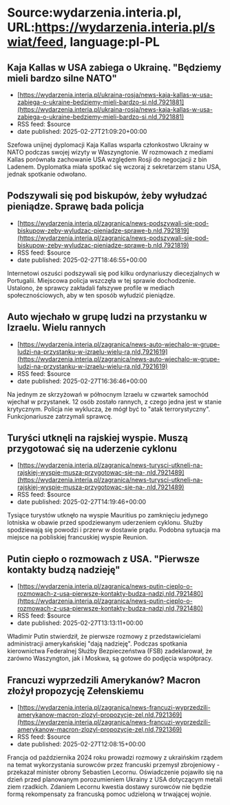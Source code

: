 # Source:wydarzenia.interia.pl, URL:https://wydarzenia.interia.pl/swiat/feed, language:pl-PL

## Kaja Kallas w USA zabiega o Ukrainę. "Będziemy mieli bardzo silne NATO"
 - [https://wydarzenia.interia.pl/ukraina-rosja/news-kaja-kallas-w-usa-zabiega-o-ukraine-bedziemy-mieli-bardzo-si,nId,7921881](https://wydarzenia.interia.pl/ukraina-rosja/news-kaja-kallas-w-usa-zabiega-o-ukraine-bedziemy-mieli-bardzo-si,nId,7921881)
 - RSS feed: $source
 - date published: 2025-02-27T21:09:20+00:00

Szefowa unijnej dyplomacji Kaja Kallas wsparła członkostwo Ukrainy w NATO podczas swojej wizyty w Waszyngtonie. W rozmowach z mediami Kallas porównała zachowanie USA względem Rosji do negocjacji z bin Ladenem. Dyplomatka miała spotkać się wczoraj z sekretarzem stanu USA, jednak spotkanie odwołano.

## Podszywali się pod biskupów, żeby wyłudzać pieniądze. Sprawę bada policja
 - [https://wydarzenia.interia.pl/zagranica/news-podszywali-sie-pod-biskupow-zeby-wyludzac-pieniadze-sprawe-b,nId,7921819](https://wydarzenia.interia.pl/zagranica/news-podszywali-sie-pod-biskupow-zeby-wyludzac-pieniadze-sprawe-b,nId,7921819)
 - RSS feed: $source
 - date published: 2025-02-27T18:46:55+00:00

Internetowi oszuści podszywali się pod kilku ordynariuszy diecezjalnych w Portugalii. Miejscowa policja wszczęła w tej sprawie dochodzenie. Ustalono, że sprawcy zakładali fałszywe profile w mediach społecznościowych, aby w ten sposób wyłudzić pieniądze.

## Auto wjechało w grupę ludzi na przystanku w Izraelu. Wielu rannych
 - [https://wydarzenia.interia.pl/zagranica/news-auto-wjechalo-w-grupe-ludzi-na-przystanku-w-izraelu-wielu-ra,nId,7921619](https://wydarzenia.interia.pl/zagranica/news-auto-wjechalo-w-grupe-ludzi-na-przystanku-w-izraelu-wielu-ra,nId,7921619)
 - RSS feed: $source
 - date published: 2025-02-27T16:36:46+00:00

Na jednym ze skrzyżowań w północnym Izraelu w czwartek samochód wjechał w przystanek. 12 osób zostało rannych, z czego jedna jest w stanie krytycznym. Policja nie wyklucza, że mógł być to "atak terrorystyczny". Funkcjonariusze zatrzymali sprawcę.

## Turyści utknęli na rajskiej wyspie. Muszą przygotować się na uderzenie cyklonu
 - [https://wydarzenia.interia.pl/zagranica/news-turysci-utkneli-na-rajskiej-wyspie-musza-przygotowac-sie-na-,nId,7921489](https://wydarzenia.interia.pl/zagranica/news-turysci-utkneli-na-rajskiej-wyspie-musza-przygotowac-sie-na-,nId,7921489)
 - RSS feed: $source
 - date published: 2025-02-27T14:19:46+00:00

Tysiące turystów utknęło na wyspie Mauritius po zamknięciu jedynego lotniska w obawie przed spodziewanym uderzeniem cyklonu. Służby spodziewają się powodzi i przerw w dostawie prądu. Podobna sytuacja ma miejsce na pobliskiej francuskiej wyspie Reunion.

## Putin ciepło o rozmowach z USA. "Pierwsze kontakty budzą nadzieję"
 - [https://wydarzenia.interia.pl/zagranica/news-putin-cieplo-o-rozmowach-z-usa-pierwsze-kontakty-budza-nadzi,nId,7921480](https://wydarzenia.interia.pl/zagranica/news-putin-cieplo-o-rozmowach-z-usa-pierwsze-kontakty-budza-nadzi,nId,7921480)
 - RSS feed: $source
 - date published: 2025-02-27T13:13:11+00:00

Władimir Putin stwierdził, że pierwsze rozmowy z przedstawicielami administracji amerykańskiej "dają nadzieję". Podczas spotkania kierownictwa Federalnej Służby Bezpieczeństwa (FSB) zadeklarował, że zarówno Waszyngton, jak i Moskwa, są gotowe do podjęcia współpracy.

## Francuzi wyprzedzili Amerykanów? Macron złożył propozycję Zełenskiemu
 - [https://wydarzenia.interia.pl/zagranica/news-francuzi-wyprzedzili-amerykanow-macron-zlozyl-propozycje-zel,nId,7921369](https://wydarzenia.interia.pl/zagranica/news-francuzi-wyprzedzili-amerykanow-macron-zlozyl-propozycje-zel,nId,7921369)
 - RSS feed: $source
 - date published: 2025-02-27T12:08:15+00:00

Francja od października 2024 roku prowadzi rozmowy z ukraińskim rządem na temat wykorzystania surowców przez francuski przemysł zbrojeniowy - przekazał minister obrony Sebastien Lecornu. Oświadczenie pojawiło się na dzień przed planowanym porozumieniem Ukrainy z USA dotyczącym metali ziem rzadkich. Zdaniem Lecornu kwestia dostawy surowców nie będzie formą rekompensaty za francuską pomoc udzieloną w trwającej wojnie.

